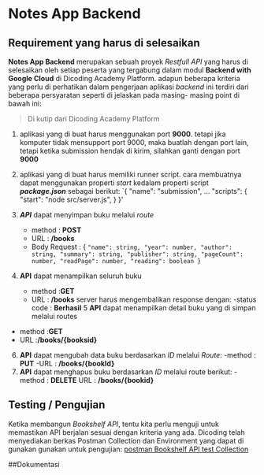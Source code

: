 # Notes App Backend
## Requirement yang harus di selesaikan
**Notes App Backend** merupakan sebuah proyek *Restfull API* yang harus di selesaikan oleh setiap peserta yang tergabung dalam modul **Backend with Google Cloud** di Dicoding Academy Platform.
adapun beberapa kriteria yang perlu di perhatikan dalam pengerjaan aplikasi *backend* ini terdiri dari beberapa persyaratan seperti di jelaskan pada masing- masing point di bawah ini:
> Di kutip dari Dicoding Academy Platform
1.  aplikasi yang di buat harus menggunakan port **9000**. tetapi jika komputer tidak mensupport port 9000, maka buatlah dengan port lain, tetapi ketika submission hendak di kirim, silahkan ganti dengan port **9000**
2.  aplikasi yang di buat harus memiliki runner script. cara membuatnya dapat menggunakan properti *start* kedalam properti script ***package.json*** sebagai berikut:
   `{
    "name": "submission",
    ...
           "scripts": {
             "start": "node src/server.js",
           }
         }'

3. ***API*** dapat menyimpan buku melalui *route*
   - method : **POST**
   - URL : **/books**
   - Body Request : {
    `"name": string,
    "year": number,
    "author": string,
    "summary": string,
    "publisher": string,
    "pageCount": number,
    "readPage": number,
    "reading": boolean
}`
4. **API** dapat menampilkan seluruh buku
   - method :**GET**
   - URL : **/books**
     server harus mengembalikan response dengan:
   -status code : **Berhasil**
5 **API** dapat menampilkan detail buku yang di simpan melalui routes
- method :**GET**
- URL :**/books/{booksid}**
6. **API** dapat mengubah data buku berdasarkan *ID* melalui *Route*:
  -method : **PUT**
  -URL : **/books/{bookId}**
7. **API** dapat menghapus buku berdasarkan *ID* melalui route berikut:
  -method : **DELETE**
  URL : **/books/{bookid}**
## Testing / Pengujian
Ketika membangun *Bookshelf API*, tentu kita perlu menguji untuk memastikan API berjalan sesuai dengan kriteria yang ada. Dicoding telah menyediakan berkas Postman Collection dan Environment yang dapat di gunakan gunakan untuk pengujian:
[postman Bookshelf API test Collection](https://github.com/dicodingacademy/a261-backend-pemula-labs/raw/099-shared-files/BookshelfAPITestCollectionAndEnvironment.zip)

##Dokumentasi



